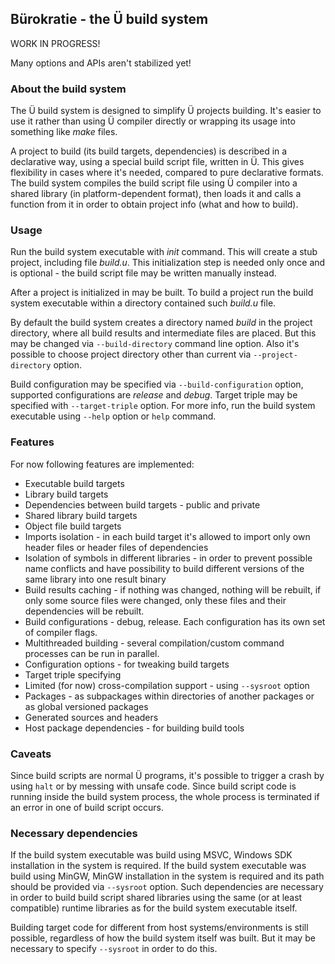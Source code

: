 ## Bürokratie - the Ü build system

WORK IN PROGRESS!

Many options and APIs aren't stabilized yet!


### About the build system

The Ü build system is designed to simplify Ü projects building.
It's easier to use it rather than using Ü compiler directly or wrapping its usage into something like _make_ files.

A project to build (its build targets, dependencies) is described in a declarative way, using a special build script file, written in Ü.
This gives flexibility in cases where it's needed, compared to pure declarative formats.
The build system compiles the build script file using Ü compiler into a shared library (in platform-dependent format), then loads it and calls a function from it in order to obtain project info (what and how to build).


### Usage

Run the build system executable with _init_ command.
This will create a stub project, including file _build.u_.
This initialization step is needed only once and is optional - the build script file may be written manually instead.

After a project is initialized in may be built.
To build a project run the build system executable within a directory contained such _build.u_ file.

By default the build system creates a directory named _build_ in the project directory, where all build results and intermediate files are placed.
But this may be changed via ``--build-directory`` command line option.
Also it's possible to choose project directory other than current via ``--project-directory`` option.

Build configuration may be specified via ``--build-configuration`` option, supported configurations are _release_ and _debug_.
Target triple may be specified with ``--target-triple`` option.
For more info, run the build system executable using ``--help`` option or ``help`` command.


### Features

For now following features are implemented:

* Executable build targets
* Library build targets
* Dependencies between build targets - public and private
* Shared library build targets
* Object file build targets
* Imports isolation - in each build target it's allowed to import only own header files or header files of dependencies
* Isolation of symbols in different libraries - in order to prevent possible name conflicts and have possibility to build different versions of the same library into one result binary
* Build results caching - if nothing was changed, nothing will be rebuilt, if only some source files were changed, only these files and their dependencies will be rebuilt.
* Build configurations - debug, release. Each configuration has its own set of compiler flags.
* Multithreaded building - several compilation/custom command processes can be run in parallel.
* Configuration options - for tweaking build targets
* Target triple specifying
* Limited (for now) cross-compilation support - using `--sysroot` option
* Packages - as subpackages within directories of another packages or as global versioned packages
* Generated sources and headers
* Host package dependencies - for building build tools


### Caveats

Since build scripts are normal Ü programs, it's possible to trigger a crash by using `halt` or by messing with unsafe code.
Since build script code is running inside the build system process, the whole process is terminated if an error in one of build script occurs.


### Necessary dependencies

If the build system executable was build using MSVC, Windows SDK installation in the system is required.
If the build system executable was build using MinGW, MinGW installation in the system is required and its path should be provided via `--sysroot` option.
Such dependencies are necessary in order to build build script shared libraries using the same (or at least compatible) runtime libraries as for the build system executable itself.

Building target code for different from host systems/environments is still possible, regardless of how the build system itself was built.
But it may be necessary to specify `--sysroot` in order to do this.
